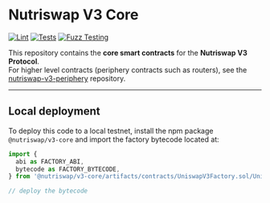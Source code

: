 # Nutriswap V3 Core

[![Lint](https://github.com/nutriswap/v3-core/actions/workflows/lint.yml/badge.svg)](https://github.com/nutriswap/v3-core/actions/workflows/lint.yml)
[![Tests](https://github.com/nutriswap/v3-core/actions/workflows/tests.yml/badge.svg)](https://github.com/nutriswap/v3-core/actions/workflows/tests.yml)
[![Fuzz Testing](https://github.com/nutriswap/v3-core/actions/workflows/fuzz-testing.yml/badge.svg)](https://github.com/nutriswap/v3-core/actions/workflows/fuzz-testing.yml)

This repository contains the **core smart contracts** for the **Nutriswap V3 Protocol**.  
For higher level contracts (periphery contracts such as routers), see the [nutriswap-v3-periphery](https://github.com/nutriswap/v3-periphery) repository.

---

## Local deployment

To deploy this code to a local testnet, install the npm package  
`@nutriswap/v3-core` and import the factory bytecode located at:

```typescript
import {
  abi as FACTORY_ABI,
  bytecode as FACTORY_BYTECODE,
} from '@nutriswap/v3-core/artifacts/contracts/UniswapV3Factory.sol/UniswapV3Factory.json'

// deploy the bytecode
